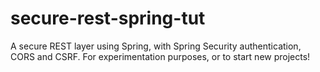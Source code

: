 # secure-rest-spring-tut
A secure REST layer using Spring, with Spring Security authentication, CORS and CSRF. For experimentation purposes, or to start new projects!
